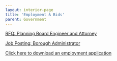 ```yaml
---
layout: interior-page
title: 'Employment & Bids'
parent: Government
---
```


[RFQ: Planning Board Engineer and Attorney](https://storage.googleapis.com/static.rutherford-nj.com/finance/Employment/2018%20RFQ%20Planning%20Board%20Engineer%20Planning%20Attorney.pdf)

[Job Posting: Borough Administrator](https://storage.googleapis.com/static.rutherford-nj.com/finance/Employment/POSTING_BoroughAdministrator.pdf)

[Click here to download an employment application](https://storage.googleapis.com/static.rutherford-nj.com/borough-clerk/permits-licenses/Employment%20Application.pdf)
